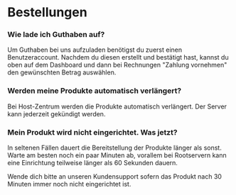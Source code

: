 # Bestellungen

### Wie lade ich Guthaben auf?

Um Guthaben bei uns aufzuladen benötigst du zuerst einen Benutzeraccount. Nachdem du diesen erstellt und bestätigt hast, kannst du oben auf dem Dashboard und dann bei Rechnungen "Zahlung vornehmen" den gewünschten Betrag auswählen.

### Werden meine Produkte automatisch verlängert?

Bei Host-Zentrum werden die Produkte automatisch verlängert. Der Server kann jederzeit gekündigt werden.

### Mein Produkt wird nicht eingerichtet. Was jetzt?

In seltenen Fällen dauert die Bereitstellung der Produkte länger als sonst. Warte am besten noch ein paar Minuten ab, vorallem bei Rootservern kann eine Einrichtung teilweise länger als 60 Sekunden dauern.

Wende dich bitte an unseren Kundensupport sofern das Produkt nach 30 Minuten immer noch nicht eingerichtet ist.
